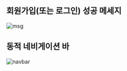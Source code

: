 ## 회원가입(또는 로그인) 성공 메세지

![msg](https://user-images.githubusercontent.com/51291185/182039456-b614a279-ad6d-4cb7-a336-dbee39d7fcac.png)

## 동적 네비게이션 바

![navbar](https://user-images.githubusercontent.com/51291185/182039469-eeea8fb8-3087-4b8e-90a7-944271185f8f.png)
